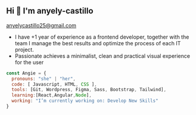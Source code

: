 <h2> Hi  👋 I'm anyely-castillo </h2>

anyelycastillo25@gmail.com 

- I have +1 year of experience as a frontend developer, together with the team I manage the best results and optimize the process of each IT project. 
- Passionate achieves a minimalist, clean and practical visual experience for the user

```javascript
const Angie = {
  pronouns: "she" | "her",
  code: [ Javascript, HTML, CSS ],
  tools: [Git, Wordpress, Figma, Sass, Bootstrap, Tailwind],
  learning:[React,Angular,Node],
  working: "I’m currently working on: Develop New Skills"
}
```

